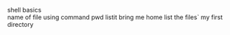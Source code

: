 shell basics
<br>
name of file using command pwd
listit
bring me home
list the files`
my first directory
